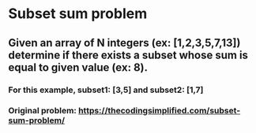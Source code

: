# Subset sum problem
## Given an array of N integers (ex: [1,2,3,5,7,13]) determine if there exists a subset whose sum is equal to given value (ex: 8). 
### For this example, subset1: [3,5] and subset2: [1,7]
### Original problem: https://thecodingsimplified.com/subset-sum-problem/


